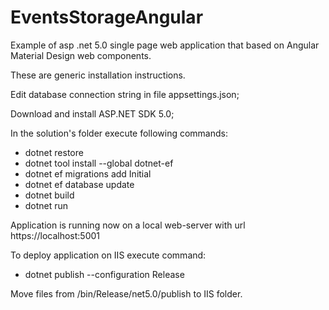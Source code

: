 # EventsStorageAngular
Example of asp .net 5.0 single page web application that based on Angular Material Design web components.

These are generic installation instructions.

Edit database connection string in file appsettings.json;

Download and install ASP.NET SDK 5.0;

In the solution's folder execute following commands:

* dotnet restore
* dotnet tool install --global dotnet-ef
* dotnet ef migrations add Initial
* dotnet ef database update
* dotnet build
* dotnet run

Application is running now on a local web-server with url https://localhost:5001

To deploy application on IIS execute command:

* dotnet publish --configuration Release

Move files from /bin/Release/net5.0/publish to IIS folder.
